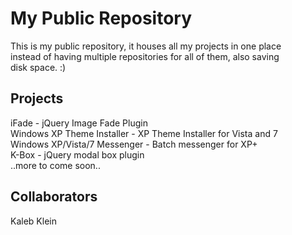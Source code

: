 My Public Repository
====================
This is my public repository, it houses all my projects in one place<br>
instead of having multiple repositories for all of them, also saving<br>
disk space. :)

Projects
--------
iFade - jQuery Image Fade Plugin<br>
Windows XP Theme Installer - XP Theme Installer for Vista and 7<br>
Windows XP/Vista/7 Messenger - Batch messenger for XP+<br>
K-Box - jQuery modal box plugin<br>
..more to come soon..

Collaborators
-------------
Kaleb Klein